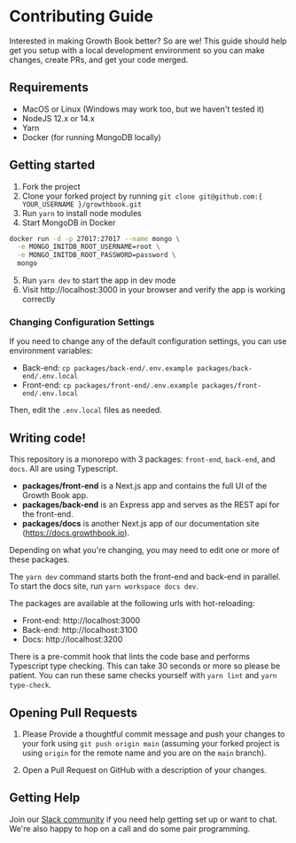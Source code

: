 # Contributing Guide

Interested in making Growth Book better? So are we! This guide should help get you setup with a local development environment so you can make changes, create PRs, and get your code merged.

## Requirements

- MacOS or Linux (Windows may work too, but we haven't tested it)
- NodeJS 12.x or 14.x
- Yarn
- Docker (for running MongoDB locally)

## Getting started

1. Fork the project
2. Clone your forked project by running `git clone git@github.com:{ YOUR_USERNAME }/growthbook.git`
3. Run `yarn` to install node modules
4. Start MongoDB in Docker

```sh
docker run -d -p 27017:27017 --name mongo \
  -e MONGO_INITDB_ROOT_USERNAME=root \
  -e MONGO_INITDB_ROOT_PASSWORD=password \
  mongo
```

5. Run `yarn dev` to start the app in dev mode
6. Visit http://localhost:3000 in your browser and verify the app is working correctly

### Changing Configuration Settings

If you need to change any of the default configuration settings, you can use environment variables:

- Back-end: `cp packages/back-end/.env.example packages/back-end/.env.local`
- Front-end: `cp packages/front-end/.env.example packages/front-end/.env.local`

Then, edit the `.env.local` files as needed.

## Writing code!

This repository is a monorepo with 3 packages: `front-end`, `back-end`, and `docs`. All are using Typescript.

- **packages/front-end** is a Next.js app and contains the full UI of the Growth Book app.
- **packages/back-end** is an Express app and serves as the REST api for the front-end.
- **packages/docs** is another Next.js app of our documentation site (https://docs.growthbook.io).

Depending on what you're changing, you may need to edit one or more of these packages.

The `yarn dev` command starts both the front-end and back-end in parallel. To start the docs site, run `yarn workspace docs dev`.

The packages are available at the following urls with hot-reloading:

- Front-end: http://localhost:3000
- Back-end: http://localhost:3100
- Docs: http://localhost:3200

There is a pre-commit hook that lints the code base and performs Typescript type checking. This can take 30 seconds or more so please be patient. You can run these same checks yourself with `yarn lint` and `yarn type-check`.

## Opening Pull Requests

1. Please Provide a thoughtful commit message and push your changes to your fork using
   `git push origin main` (assuming your forked project is using `origin` for
   the remote name and you are on the `main` branch).

2. Open a Pull Request on GitHub with a description of your changes.

## Getting Help

Join our [Slack community](https://join.slack.com/t/growthbookusers/shared_invite/zt-oiq9s1qd-dHHvw4xjpnoRV1QQrq6vUg) if you need help getting set up or want to chat. We're also happy to hop on a call and do some pair programming.

